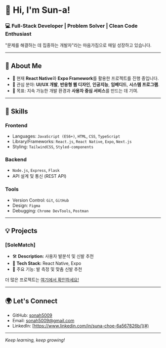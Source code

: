 # 👋 Hi, I'm Sun-a!

### 💻 Full-Stack Developer | Problem Solver | Clean Code Enthusiast

"문제를 해결하는 데 집중하는 개발자"라는 마음가짐으로 매일 성장하고 있습니다.

---

## 🌟 About Me
- 🌱 현재 **React Native**와 **Expo Framework**를 활용한 프로젝트를 진행 중입니다.
- 🔎 관심 분야: **UI/UX 개발**, **반응형 웹 디자인**, **인공지능**, **임베디드**, **시스템 프로그램**.
- 🚀 목표: 지속 가능한 개발 환경과 **사용자 중심 서비스**를 만드는 데 기여.

---

## 🔧 Skills
### **Frontend**
- Languages: `JavaScript (ES6+)`, `HTML`, `CSS`, `TypeScript`
- Library/Frameworks: `React.js`, `React Native`, `Expo`, `Next.js`
- Styling: `TailwindCSS`, `Styled-components`

### **Backend**
- `Node.js`, `Express`, `Flask`
- API 설계 및 통신 (REST API)

### **Tools**
- Version Control: `Git`, `GitHub`
- Design: `Figma`
- Debugging: `Chrome DevTools`, `Postman`

---

## 💡 Projects
### **[SoleMatch]**
- 🛠 **Description:** 사용자 발분석 및 신발 추천
- 🔧 **Tech Stack:** React Native, Expo
- 📱 주요 기능: 발 측정 및 맞춤 신발 추천

더 많은 프로젝트는 [여기에서 확인하세요!](https://github.com/sonah5009?tab=repositories)

---

## 🌍 Let's Connect
- GitHub: [sonah5009](https://github.com/sonah5009)
- Email: sonah5009@gmail.com
- LinkedIn: [https://www.linkedin.com/in/suna-choe-6a567826b/](#)

---

_Keep learning, keep growing!_
